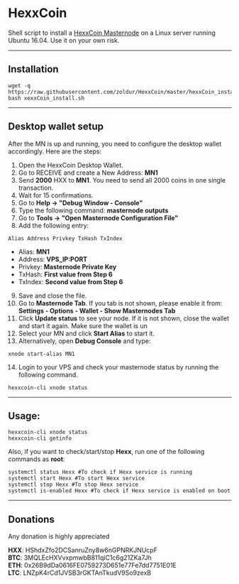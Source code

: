 # HexxCoin
Shell script to install a [HexxCoin Masternode](https://hexxcoin.cash/) on a Linux server running Ubuntu 16.04. Use it on your own risk.
***

## Installation
```
wget -q https://raw.githubusercontent.com/zoldur/HexxCoin/master/hexxCoin_install.sh
bash xexxCoin_install.sh
```
***

## Desktop wallet setup  

After the MN is up and running, you need to configure the desktop wallet accordingly. Here are the steps:  
1. Open the HexxCoin Desktop Wallet.  
2. Go to RECEIVE and create a New Address: **MN1**  
3. Send **2000** HXX to **MN1**. You need to send all 2000 coins in one single transaction.
4. Wait for 15 confirmations.  
5. Go to **Help -> "Debug Window - Console"**  
6. Type the following command: **masternode outputs**  
7. Go to  **Tools -> "Open Masternode Configuration File"**
8. Add the following entry:
```
Alias Address Privkey TxHash TxIndex
```
* Alias: **MN1**
* Address: **VPS_IP:PORT**
* Privkey: **Masternode Private Key**
* TxHash: **First value from Step 6**
* TxIndex:  **Second value from Step 6**
9. Save and close the file.
10. Go to **Masternode Tab**. If you tab is not shown, please enable it from: **Settings - Options - Wallet - Show Masternodes Tab**
11. Click **Update status** to see your node. If it is not shown, close the wallet and start it again. Make sure the wallet is un
12. Select your MN and click **Start Alias** to start it.
13. Alternatively, open **Debug Console** and type:
```
xnode start-alias MN1
```
14. Login to your VPS and check your masternode status by running the following command.
```
hexxcoin-cli xnode status
```
***

## Usage:
```
hexxcoin-cli xnode status  
hexxcoin-cli getinfo
```
Also, if you want to check/start/stop **Hexx**, run one of the following commands as **root**:

```
systemctl status Hexx #To check if Hexx service is running  
systemctl start Hexx #To start Hexx service  
systemctl stop Hexx #To stop Hexx service  
systemctl is-enabled Hexx #To check if Hexx service is enabled on boot  
```  
***

## Donations

Any donation is highly appreciated

**HXX**: HShdxZfo2DCSanruZny8w6nGPNRKJNUcpF  
**BTC**: 3MQLEcHXVvxpmwbB811qiC1c6g21ZKa7Jh  
**ETH**: 0x26B9dDa0616FE0759273D651e77Fe7dd7751E01E  
**LTC**: LNZpK4rCd1JVSB3rGKTAnTkudV9So9zexB  
